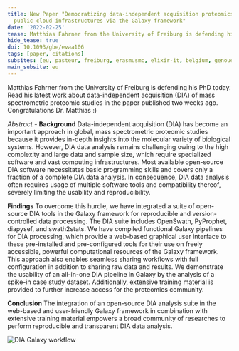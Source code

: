 ```yaml
---
title: New Paper "Democratizing data-independent acquisition proteomics analysis on
  public cloud infrastructures via the Galaxy framework"
date: '2022-02-25'
tease: Matthias Fahrner from the University of Freiburg is defending his PhD today.
hide_tease: true
doi: 10.1093/gbe/evaa106
tags: [paper, citations]
subsites: [eu, pasteur, freiburg, erasmusmc, elixir-it, belgium, genouest]
main_subsite: eu
---
```


Matthias Fahrner from the University of Freiburg is defending his PhD today. Read his latest work about data-independent acquisition (DIA) of mass spectrometric proteomic studies
in the paper published two weeks ago. Congratulations Dr. Matthias :)

_Abstract_ - **Background** Data-independent acquisition (DIA) has become an important approach in global, mass spectrometric proteomic studies because it provides in-depth insights into the molecular variety of biological systems. However, DIA data analysis remains challenging owing to the high complexity and large data and sample size, which require specialized software and vast computing infrastructures. Most available open-source DIA software necessitates basic programming skills and covers only a fraction of a complete DIA data analysis. In consequence, DIA data analysis often requires usage of multiple software tools and compatibility thereof, severely limiting the usability and reproducibility.

**Findings** To overcome this hurdle, we have integrated a suite of open-source DIA tools in the Galaxy framework for reproducible and version-controlled data processing. The DIA suite includes OpenSwath, PyProphet, diapysef, and swath2stats. We have compiled functional Galaxy pipelines for DIA processing, which provide a web-based graphical user interface to these pre-installed and pre-configured tools for their use on freely accessible, powerful computational resources of the Galaxy framework. This approach also enables seamless sharing workflows with full configuration in addition to sharing raw data and results. We demonstrate the usability of an all-in-one DIA pipeline in Galaxy by the analysis of a spike-in case study dataset. Additionally, extensive training material is provided to further increase access for the proteomics community.

**Conclusion** The integration of an open-source DIA analysis suite in the web-based and user-friendly Galaxy framework in combination with extensive training material empowers a broad community of researches to perform reproducible and transparent DIA data analysis.

![DIA Galaxy workflow](/assets/media/2022-02-28-dia.jpeg)


